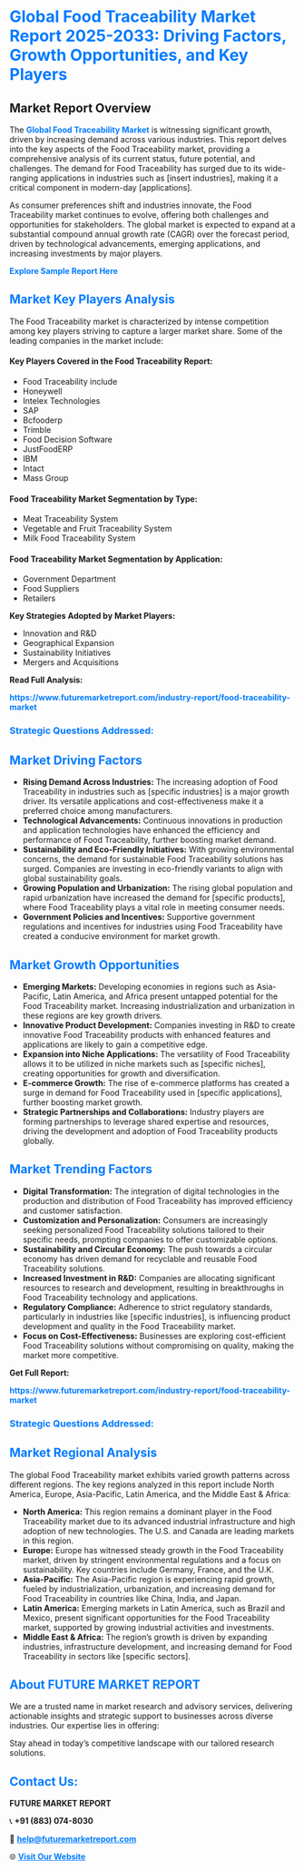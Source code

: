 <h1 style="color: #007BFF;">Global Food Traceability Market Report 2025-2033: Driving Factors, Growth Opportunities, and Key Players</h1>

<section id="overview">
<h2>Market Report Overview</h2>
<p>The <a href="https://www.futuremarketreport.com/industry-report/food-traceability-market" style="color: #007BFF; text-decoration: none;"><strong>Global Food Traceability Market</strong></a> is witnessing significant growth, driven by increasing demand across various industries. This report delves into the key aspects of the Food Traceability market, providing a comprehensive analysis of its current status, future potential, and challenges. The demand for Food Traceability has surged due to its wide-ranging applications in industries such as [insert industries], making it a critical component in modern-day [applications].</p>
<p>As consumer preferences shift and industries innovate, the Food Traceability market continues to evolve, offering both challenges and opportunities for stakeholders. The global market is expected to expand at a substantial compound annual growth rate (CAGR) over the forecast period, driven by technological advancements, emerging applications, and increasing investments by major players.</p>
</section>

<section id="overview">
<p><a href="https://www.futuremarketreport.com/request-sample/reportId=96742" style="color: #007BFF; text-decoration: none;"><strong>Explore Sample Report Here</strong></a></p>
</section>

<section id="key-players">
<h2 style="color: #007BFF;">Market Key Players Analysis</h2>
<p>The Food Traceability market is characterized by intense competition among key players striving to capture a larger market share. Some of the leading companies in the market include:</p>
<h4>Key Players Covered in the Food Traceability Report:</h4>
<ul><li>Food Traceability include</li><li>Honeywell</li><li>Intelex Technologies</li><li>SAP</li><li>Bcfooderp</li><li>Trimble</li><li>Food Decision Software</li><li>JustFoodERP</li><li>IBM</li><li>Intact</li><li>Mass Group</li></ul>
<h4>Food Traceability Market Segmentation by Type:</h4>
<ul><li>Meat Traceability System</li><li>Vegetable and Fruit Traceability System</li><li>Milk Food Traceability System</li></ul>

<h4>Food Traceability Market Segmentation by Application:</h4>
<ul><li>Government Department</li><li>Food Suppliers</li><li>Retailers</li></ul>
<p><strong>Key Strategies Adopted by Market Players:</strong></p>
<ul>
<li>Innovation and R&D</li>
<li>Geographical Expansion</li>
<li>Sustainability Initiatives</li>
<li>Mergers and Acquisitions</li>
</ul>
</section>

<section>
<p><strong>Read Full Analysis: </strong></p><a href="https://www.futuremarketreport.com/industry-report/food-traceability-market" style="color: #007BFF; text-decoration: none;"><strong>https://www.futuremarketreport.com/industry-report/food-traceability-market</strong></a>
<h3 style="color: #007BFF;">Strategic Questions Addressed:</h3>
</section>

<section id="driving-factors">
<h2 style="color: #007BFF;">Market Driving Factors</h2>
<ul>
<li><strong>Rising Demand Across Industries:</strong> The increasing adoption of Food Traceability in industries such as [specific industries] is a major growth driver. Its versatile applications and cost-effectiveness make it a preferred choice among manufacturers.</li>
<li><strong>Technological Advancements:</strong> Continuous innovations in production and application technologies have enhanced the efficiency and performance of Food Traceability, further boosting market demand.</li>
<li><strong>Sustainability and Eco-Friendly Initiatives:</strong> With growing environmental concerns, the demand for sustainable Food Traceability solutions has surged. Companies are investing in eco-friendly variants to align with global sustainability goals.</li>
<li><strong>Growing Population and Urbanization:</strong> The rising global population and rapid urbanization have increased the demand for [specific products], where Food Traceability plays a vital role in meeting consumer needs.</li>
<li><strong>Government Policies and Incentives:</strong> Supportive government regulations and incentives for industries using Food Traceability have created a conducive environment for market growth.</li>
</ul>
</section>

<section id="growth-opportunities">
<h2 style="color: #007BFF;">Market Growth Opportunities</h2>
<ul>
<li><strong>Emerging Markets:</strong> Developing economies in regions such as Asia-Pacific, Latin America, and Africa present untapped potential for the Food Traceability market. Increasing industrialization and urbanization in these regions are key growth drivers.</li>
<li><strong>Innovative Product Development:</strong> Companies investing in R&D to create innovative Food Traceability products with enhanced features and applications are likely to gain a competitive edge.</li>
<li><strong>Expansion into Niche Applications:</strong> The versatility of Food Traceability allows it to be utilized in niche markets such as [specific niches], creating opportunities for growth and diversification.</li>
<li><strong>E-commerce Growth:</strong> The rise of e-commerce platforms has created a surge in demand for Food Traceability used in [specific applications], further boosting market growth.</li>
<li><strong>Strategic Partnerships and Collaborations:</strong> Industry players are forming partnerships to leverage shared expertise and resources, driving the development and adoption of Food Traceability products globally.</li>
</ul>
</section>

<section id="trending-factors">
<h2 style="color: #007BFF;">Market Trending Factors</h2>
<ul>
<li><strong>Digital Transformation:</strong> The integration of digital technologies in the production and distribution of Food Traceability has improved efficiency and customer satisfaction.</li>
<li><strong>Customization and Personalization:</strong> Consumers are increasingly seeking personalized Food Traceability solutions tailored to their specific needs, prompting companies to offer customizable options.</li>
<li><strong>Sustainability and Circular Economy:</strong> The push towards a circular economy has driven demand for recyclable and reusable Food Traceability solutions.</li>
<li><strong>Increased Investment in R&D:</strong> Companies are allocating significant resources to research and development, resulting in breakthroughs in Food Traceability technology and applications.</li>
<li><strong>Regulatory Compliance:</strong> Adherence to strict regulatory standards, particularly in industries like [specific industries], is influencing product development and quality in the Food Traceability market.</li>
<li><strong>Focus on Cost-Effectiveness:</strong> Businesses are exploring cost-efficient Food Traceability solutions without compromising on quality, making the market more competitive.</li>
</ul>
</section>

<section>
<p><strong>Get Full Report: </strong></p><a href="https://www.futuremarketreport.com/industry-report/food-traceability-market" style="color: #007BFF; text-decoration: none;"><strong>https://www.futuremarketreport.com/industry-report/food-traceability-market</strong></a>
<h3 style="color: #007BFF;">Strategic Questions Addressed:</h3>
</section>


<section id="regional-analysis">
<h2 style="color: #007BFF;">Market Regional Analysis</h2>
<p>The global Food Traceability market exhibits varied growth patterns across different regions. The key regions analyzed in this report include North America, Europe, Asia-Pacific, Latin America, and the Middle East & Africa:</p>
<ul>
<li><strong>North America:</strong> This region remains a dominant player in the Food Traceability market due to its advanced industrial infrastructure and high adoption of new technologies. The U.S. and Canada are leading markets in this region.</li>
<li><strong>Europe:</strong> Europe has witnessed steady growth in the Food Traceability market, driven by stringent environmental regulations and a focus on sustainability. Key countries include Germany, France, and the U.K.</li>
<li><strong>Asia-Pacific:</strong> The Asia-Pacific region is experiencing rapid growth, fueled by industrialization, urbanization, and increasing demand for Food Traceability in countries like China, India, and Japan.</li>
<li><strong>Latin America:</strong> Emerging markets in Latin America, such as Brazil and Mexico, present significant opportunities for the Food Traceability market, supported by growing industrial activities and investments.</li>
<li><strong>Middle East & Africa:</strong> The region’s growth is driven by expanding industries, infrastructure development, and increasing demand for Food Traceability in sectors like [specific sectors].</li>
</ul>
</section>

<footer>
<h2 style="color: #007BFF;">About FUTURE MARKET REPORT</h2>
<p>We are a trusted name in market research and advisory services, delivering actionable insights and strategic support to businesses across diverse industries. Our expertise lies in offering:</p>

<p>Stay ahead in today’s competitive landscape with our tailored research solutions.</p>

<h2 style="color: #007BFF;">Contact Us:</h2>
<p><strong>FUTURE MARKET REPORT</strong></p>
<p>📞 <strong>+91 (883) 074-8030</strong></p>
<p>📧 <strong><a href="mailto:help@futuremarketreport.com" style="color: #007BFF;">help@futuremarketreport.com</a></strong></p>
<p>🌐 <strong><a href="https://www.futuremarketreport.com/" style="color: #007BFF;">Visit Our Website</a></strong></p>
</footer>